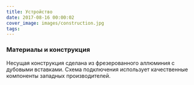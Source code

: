 ```yaml
---
title: Устройство
date: 2017-08-16 00:00:02
cover_image: images/construction.jpg
tags:
---
```


### Материалы и конструкция

Несущая конструкция сделана из фрезерованного аллюминия с дубовыми вставками. Схема подключения использует качественные компоненты западных производителей.

